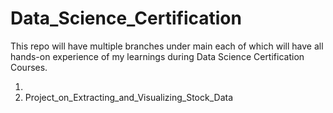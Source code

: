 # Data_Science_Certification
This repo will have multiple branches under main each of which will have all hands-on experience of my learnings during Data Science Certification Courses.

1) 
2) Project_on_Extracting_and_Visualizing_Stock_Data
